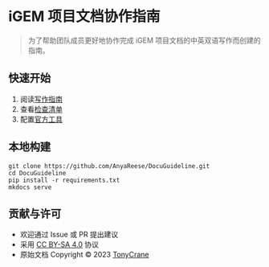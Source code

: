 # iGEM 项目文档协作指南

> 为了帮助团队成员更好地协作完成 iGEM 项目文档的中英双语写作而创建的指南。

## 快速开始

1. 阅读[写作指南](./guide/format/layout.md)
2. 查看[检查清单](./guide/content/checklist.md)
3. 配置[官方工具](./tools/docs.md)

## 本地构建

```shell
git clone https://github.com/AnyaReese/DocuGuideline.git
cd DocuGuideline
pip install -r requirements.txt
mkdocs serve
```

## 贡献与许可

- 欢迎通过 Issue 或 PR 提出建议
- 采用 [CC BY-SA 4.0](https://creativecommons.org/licenses/by-sa/4.0/) 协议
- 原始文档 Copyright &copy; 2023 [TonyCrane](https://github.com/TonyCrane)